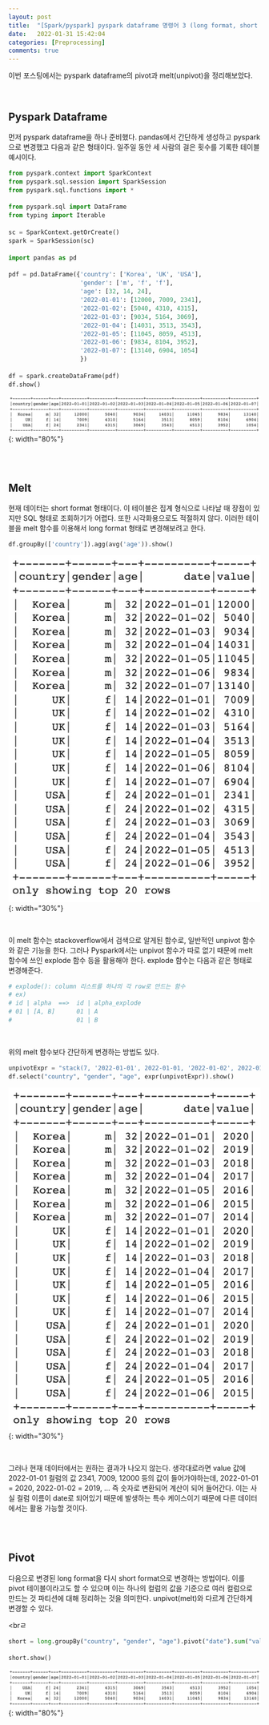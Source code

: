 ```yaml
---
layout: post
title:  "[Spark/pyspark] pyspark dataframe 명령어 3 (long format, short format) / melt(unpivot), pivot"
date:   2022-01-31 15:42:04
categories: [Preprocessing]
comments: true
---
```


이번 포스팅에서는 pyspark dataframe의 pivot과 melt(unpivot)을 정리해보았다.

<br>

## Pyspark Dataframe

먼저 pyspark dataframe을 하나 준비했다. pandas에서 간단하게 생성하고 pyspark으로 변경했고 다음과 같은 형태이다. 일주일 동안 세 사람의 걸은 횟수를 기록한 테이블 예시이다.

```python
from pyspark.context import SparkContext
from pyspark.sql.session import SparkSession
from pyspark.sql.functions import *

from pyspark.sql import DataFrame
from typing import Iterable 

sc = SparkContext.getOrCreate()
spark = SparkSession(sc)

import pandas as pd

pdf = pd.DataFrame({'country': ['Korea', 'UK', 'USA'],
                    'gender': ['m', 'f', 'f'],
                    'age': [32, 14, 24],
                    '2022-01-01': [12000, 7009, 2341],
                    '2022-01-02': [5040, 4310, 4315],
                    '2022-01-03': [9034, 5164, 3069],
                    '2022-01-04': [14031, 3513, 3543],
                    '2022-01-05': [11045, 8059, 4513],
                    '2022-01-06': [9834, 8104, 3952],
                    '2022-01-07': [13140, 6904, 1054]
                    })

df = spark.createDataFrame(pdf)
df.show()
```

![1](/!contents_plot/2022-01-31-pyspark4-1.jpg){: width="80%"}

<br>
<br>

## Melt

현재 데이터는 short format 형태이다. 이 테이블은 집계 형식으로 나타날 때 장점이 있지만 SQL 형태로 조회하기가 어렵다. 또한 시각화용으로도 적절하지 않다. 이러한 테이블을 melt 함수를 이용해서 long format 형태로 변경해보려고 한다.

```python
df.groupBy(['country']).agg(avg('age')).show()
```

![2](/!contents_plot/2022-01-31-pyspark4-2.jpg){: width="30%"}

<br>

이 melt 함수는 stackoverflow에서 검색으로 알게된 함수로, 일반적인 unpivot 함수와 같은 기능을 한다. 그러나 Pyspark에서는 unpivot 함수가 따로 없기 때문에 melt 함수에 쓰인 explode 함수 등을 활용해야 한다. explode 함수는 다음과 같은 형태로 변경해준다.

```python
# explode(): column 리스트를 하나의 각 row로 만드는 함수
# ex) 
# id | alpha  ==>  id | alpha_explode
# 01 | [A, B]      01 | A
#                  01 | B
```

<br>

위의 melt 함수보다 간단하게 변경하는 방법도 있다.

```python
unpivotExpr = "stack(7, '2022-01-01', 2022-01-01, '2022-01-02', 2022-01-02, '2022-01-03', 2022-01-03, '2022-01-04', 2022-01-04, '2022-01-05', 2022-01-05, '2022-01-06', 2022-01-06, '2022-01-07', 2022-01-07) as (date, value)"
df.select("country", "gender", "age", expr(unpivotExpr)).show()
```

![3](/!contents_plot/2022-01-31-pyspark4-3.jpg){: width="30%"}

<br>

그러나 현재 데이터에서는 원하는 결과가 나오지 않는다. 생각대로라면 value 값에 2022-01-01 컬럼의 값 2341, 7009, 12000 등의 값이 들어가야하는데, 2022-01-01 = 2020, 2022-01-02 = 2019, ... 즉 숫자로 변환되어 계산이 되어 들어간다. 이는 사실 컬럼 이름이 date로 되어있기 때문에 발생하는 특수 케이스이기 때문에 다른 데이터에서는 활용 가능할 것이다.

<br>
<br>

## Pivot

다음으로 변경된 long format을 다시 short format으로 변경하는 방법이다. 이를 pivot 테이블이라고도 할 수 있으며 이는 하나의 컬럼의 값을 기준으로 여러 컬럼으로 만드는 것 파티션에 대해 정리하는 것을 의미한다. unpivot(melt)와 다르게 간단하게 변경할 수 있다.

<brㄹ

```python
short = long.groupBy("country", "gender", "age").pivot("date").sum("value")

short.show()
```

![4](/!contents_plot/2022-01-31-pyspark4-4.jpg){: width="80%"}
